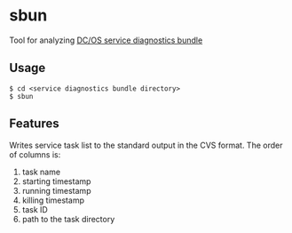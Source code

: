 # sbun
Tool for analyzing [DC/OS service diagnostics bundle](https://support.d2iq.com/s/article/create-service-diag-bundle)

Usage
-----

```
$ cd <service diagnostics bundle directory>
$ sbun
```

Features
--------

Writes service task list to the standard output in the CVS format. The order of columns is:

1. task name
1. starting timestamp
1. running timestamp
1. killing timestamp
1. task ID
1. path to the task directory
